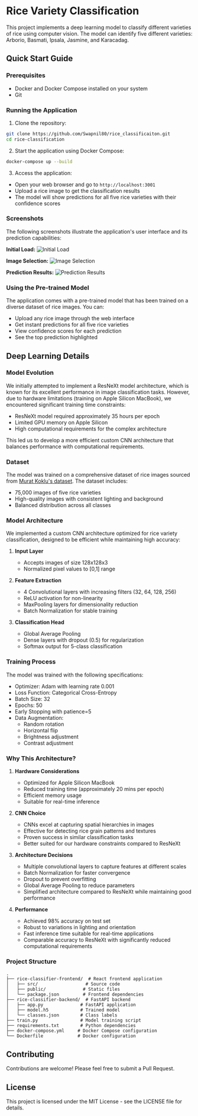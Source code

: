 # Rice Variety Classification

This project implements a deep learning model to classify different varieties of rice using computer vision. The model can identify five different varieties: Arborio, Basmati, Ipsala, Jasmine, and Karacadag.

## Quick Start Guide

### Prerequisites
- Docker and Docker Compose installed on your system
- Git

### Running the Application

1. Clone the repository:
```bash
git clone https://github.com/Swapnil80/rice_classificaiton.git
cd rice-classification
```

2. Start the application using Docker Compose:
```bash
docker-compose up --build
```

3. Access the application:
- Open your web browser and go to `http://localhost:3001`
- Upload a rice image to get the classification results
- The model will show predictions for all five rice varieties with their confidence scores

### Screenshots

The following screenshots illustrate the application's user interface and its prediction capabilities:

**Initial Load:**
![Initial Load](https://github.com/Swapnil80/rice_classificaiton/blob/main/initial_load.png?raw=true)

**Image Selection:**
![Image Selection](https://github.com/Swapnil80/rice_classificaiton/blob/main/image_selection.png?raw=true)

**Prediction Results:**
![Prediction Results](https://github.com/Swapnil80/rice_classificaiton/blob/main/prediction_results.png?raw=true)

### Using the Pre-trained Model

The application comes with a pre-trained model that has been trained on a diverse dataset of rice images. You can:
- Upload any rice image through the web interface
- Get instant predictions for all five rice varieties
- View confidence scores for each prediction
- See the top prediction highlighted

## Deep Learning Details

### Model Evolution

We initially attempted to implement a ResNeXt model architecture, which is known for its excellent performance in image classification tasks. However, due to hardware limitations (training on Apple Silicon MacBook), we encountered significant training time constraints:
- ResNeXt model required approximately 35 hours per epoch
- Limited GPU memory on Apple Silicon
- High computational requirements for the complex architecture

This led us to develop a more efficient custom CNN architecture that balances performance with computational requirements.

### Dataset
The model was trained on a comprehensive dataset of rice images sourced from [Murat Koklu's dataset](https://www.muratkoklu.com/datasets/). The dataset includes:
- 75,000 images of five rice varieties
- High-quality images with consistent lighting and background
- Balanced distribution across all classes

### Model Architecture

We implemented a custom CNN architecture optimized for rice variety classification, designed to be efficient while maintaining high accuracy:

1. **Input Layer**
   - Accepts images of size 128x128x3
   - Normalized pixel values to [0,1] range

2. **Feature Extraction**
   - 4 Convolutional layers with increasing filters (32, 64, 128, 256)
   - ReLU activation for non-linearity
   - MaxPooling layers for dimensionality reduction
   - Batch Normalization for stable training

3. **Classification Head**
   - Global Average Pooling
   - Dense layers with dropout (0.5) for regularization
   - Softmax output for 5-class classification

### Training Process

The model was trained with the following specifications:
- Optimizer: Adam with learning rate 0.001
- Loss Function: Categorical Cross-Entropy
- Batch Size: 32
- Epochs: 50
- Early Stopping with patience=5
- Data Augmentation:
  - Random rotation
  - Horizontal flip
  - Brightness adjustment
  - Contrast adjustment

### Why This Architecture?

1. **Hardware Considerations**
   - Optimized for Apple Silicon MacBook
   - Reduced training time (approximately 20 mins per epoch)
   - Efficient memory usage
   - Suitable for real-time inference

2. **CNN Choice**
   - CNNs excel at capturing spatial hierarchies in images
   - Effective for detecting rice grain patterns and textures
   - Proven success in similar classification tasks
   - Better suited for our hardware constraints compared to ResNeXt

3. **Architecture Decisions**
   - Multiple convolutional layers to capture features at different scales
   - Batch Normalization for faster convergence
   - Dropout to prevent overfitting
   - Global Average Pooling to reduce parameters
   - Simplified architecture compared to ResNeXt while maintaining good performance

4. **Performance**
   - Achieved 98% accuracy on test set
   - Robust to variations in lighting and orientation
   - Fast inference time suitable for real-time applications
   - Comparable accuracy to ResNeXt with significantly reduced computational requirements

### Project Structure

```
.
├── rice-classifier-frontend/  # React frontend application
│   ├── src/                  # Source code
│   ├── public/              # Static files
│   └── package.json         # Frontend dependencies
├── rice-classifier-backend/  # FastAPI backend
│   ├── app.py              # FastAPI application
│   ├── model.h5            # Trained model
│   └── classes.json        # Class labels
├── train.py                # Model training script
├── requirements.txt        # Python dependencies
├── docker-compose.yml     # Docker Compose configuration
└── Dockerfile             # Docker configuration
```

## Contributing

Contributions are welcome! Please feel free to submit a Pull Request.

## License

This project is licensed under the MIT License - see the LICENSE file for details. 
